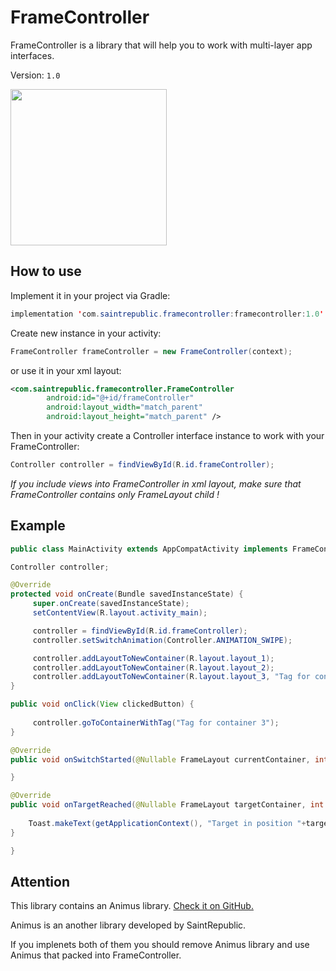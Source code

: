 # FrameController
FrameController is a library that will help you to work with multi-layer app interfaces.

Version: `1.0`

<img src="https://github.com/SaintRepublic/FrameController/blob/master/sample/framecontroller.gif" width="250">

## How to use
Implement it in your project via Gradle:
```java
implementation 'com.saintrepublic.framecontroller:framecontroller:1.0'
```

Create new instance in your activity:
```java
FrameController frameController = new FrameController(context);
```
or use it in your xml layout:
```xml
<com.saintrepublic.framecontroller.FrameController
        android:id="@+id/frameController"
        android:layout_width="match_parent"
        android:layout_height="match_parent" />
```

Then in your activity create a Controller interface instance to work with your FrameController:
```java
Controller controller = findViewById(R.id.frameController);
```

*If you include views into FrameController in xml layout, make sure that FrameController contains only FrameLayout child !*

## Example
```java
public class MainActivity extends AppCompatActivity implements FrameController.OnSwitchListener {

Controller controller;

@Override
protected void onCreate(Bundle savedInstanceState) {
     super.onCreate(savedInstanceState);
     setContentView(R.layout.activity_main);

     controller = findViewById(R.id.frameController);
     controller.setSwitchAnimation(Controller.ANIMATION_SWIPE);

     controller.addLayoutToNewContainer(R.layout.layout_1);
     controller.addLayoutToNewContainer(R.layout.layout_2);
     controller.addLayoutToNewContainer(R.layout.layout_3, "Tag for container 3");
}

public void onClick(View clickedButton) {
     
     controller.goToContainerWithTag("Tag for container 3");
}

@Override
public void onSwitchStarted(@Nullable FrameLayout currentContainer, int currentPosition) {

}

@Override
public void onTargetReached(@Nullable FrameLayout targetContainer, int targetPosition) {
    
    Toast.makeText(getApplicationContext(), "Target in position "+targetPosition+" reached", Toast.LENGTH_SHORT).show();
}

}
```
## Attention
This library contains an Animus library. [Check it on GitHub.](https://github.com/SaintRepublic/Animus)

Animus is an another library developed by SaintRepublic.

If you implenets both of them you should remove Animus library and use Animus that packed into FrameController.
